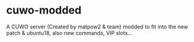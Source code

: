# cuwo-modded
A CUWO server (Created by matpow2 &amp; team) modded to fit into the new patch &amp; ubuntu18, also new commands, VIP slots... 
